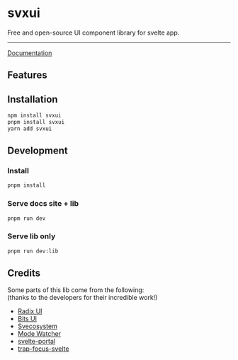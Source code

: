 # svxui

Free and open-source UI component library for svelte app.

--- 

[Documentation](https://svxui.vercel.app/)

## Features

## Installation

```bash
npm install svxui
pnpm install svxui
yarn add svxui
```

## Development

### Install 

```bash
pnpm install
```

### Serve docs site + lib

```bash
pnpm run dev
```

### Serve lib only

```bash
pnpm run dev:lib
```

## Credits

Some parts of this lib come from the following:  
(thanks to the developers for their incredible work!)

- [Radix UI](https://www.radix-ui.com/)
- [Bits UI](https://www.bits-ui.com/)
- [Svecosystem](https://github.com/svecosystem)
- [Mode Watcher](https://mode-watcher.sveco.dev/docs)
- [svelte-portal](https://github.com/romkor/svelte-portal)
- [trap-focus-svelte](https://github.com/henrygd/trap-focus-svelte)
